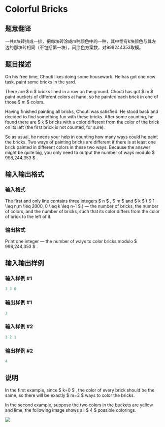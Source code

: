 # Colorful Bricks

## 题意翻译

一共n块砖排成一排，把每块砖涂成m种颜色中的一种，其中恰有k块颜色与其左边的那块砖相同（不包括第一块），问涂色方案数，对998244353取模。

## 题目描述

On his free time, Chouti likes doing some housework. He has got one new task, paint some bricks in the yard.

There are $ n $ bricks lined in a row on the ground. Chouti has got $ m $ paint buckets of different colors at hand, so he painted each brick in one of those $ m $ colors.

Having finished painting all bricks, Chouti was satisfied. He stood back and decided to find something fun with these bricks. After some counting, he found there are $ k $ bricks with a color different from the color of the brick on its left (the first brick is not counted, for sure).

So as usual, he needs your help in counting how many ways could he paint the bricks. Two ways of painting bricks are different if there is at least one brick painted in different colors in these two ways. Because the answer might be quite big, you only need to output the number of ways modulo $ 998\,244\,353 $ .

## 输入输出格式

### 输入格式

The first and only line contains three integers $ n $ , $ m $ and $ k $ ( $ 1 \leq n,m \leq 2000, 0 \leq k \leq n-1 $ ) — the number of bricks, the number of colors, and the number of bricks, such that its color differs from the color of brick to the left of it.

### 输出格式

Print one integer — the number of ways to color bricks modulo $ 998\,244\,353 $ .

## 输入输出样例

### 输入样例 #1

```cpp
3 3 0

```
### 输出样例 #1

```cpp
3

```
### 输入样例 #2

```cpp
3 2 1

```
### 输出样例 #2

```cpp
4

```
## 说明

In the first example, since $ k=0 $ , the color of every brick should be the same, so there will be exactly $ m=3 $ ways to color the bricks.

In the second example, suppose the two colors in the buckets are yellow and lime, the following image shows all $ 4 $ possible colorings.

![](https://cdn.luogu.com.cn/upload/vjudge_pic/CF1081C/4fa7a2f23ff4f46a8191eb0b20c44295510018b7.png)

